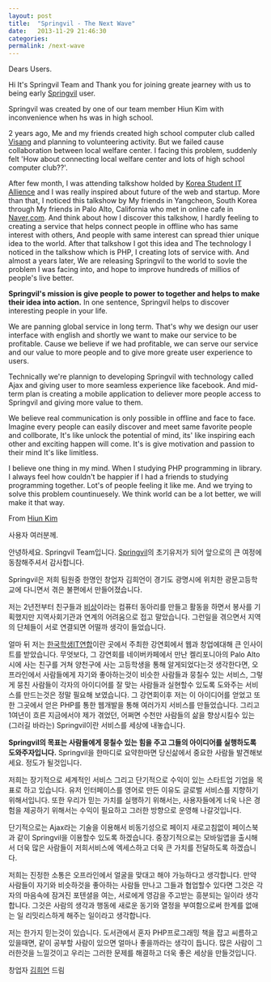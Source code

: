 ```yaml
---
layout: post
title:  "Springvil - The Next Wave"
date:   2013-11-29 21:46:30
categories:
permalink: /next-wave
---
```


Dears Users.

Hi It's Springvil Team and Thank you for joining greate jearney with us to being early [Springvil][sv] user. 

Springvil was created by one of our team member Hiun Kim with inconvenience when hs was in high school. 

2 years ago, Me and my friends created high school computer club called [Visang][visang] and planning to volunteering activity. But we failed cause collaboration between local welfare center. I facing this problem, suddenly felt 'How about connecting local welfare center and lots of high school computer club??'. 

After few month, I was attending talkshow holded by [Korea Student IT Allience][ksia] and I was really inspired about future of the web and startup. More than that, I noticed this talkshow by My friends in Yangcheon, South Korea through My friends in Palo Alto, California who met in online cafe in [Naver.com][naver]. And think about how I discover this talkshow, I hardly feeling to creating a service that helps connect people in offline who has same interest with others, And people with same interest can spread thier unique idea to the world. After that talkshow I got this idea and The technology I noticed in the talkshow which is PHP, I creating lots of service with. And almost a years later, We are releasing Springvil to the world to sovle the problem I was facing into, and hope to improve hundreds of millios of people's live better.

**Springvil's mission is give people to power to together and helps to make their idea into action.** In one sentence, Springvil helps to discover interesting people in your life.

We are panning global service in long term. That's why we design our user interface with english and shortly we want to make our service to be profitable. Cause we believe if we had profitable, we can serve our service and our value to more people and to give more greate user experience to users. 

Technically we're plannign to developing Springvil with technology called Ajax and giving user to more seamless experience like facebook. And mid-term plan is creating a mobile application to deliever more people access to Springvil and giving more value to them.

We believe real communication is only possible in offline and face to face. Imagine every people can easily discover and meet same favorite people and collborate, It's like unlock the potential of mind, its' like inspiring each other and exciting happen will come. It's is give motivation and passion to their mind It's like limitless.

I believe one thing in my mind. When I studying PHP programming in library. I always feel how couldn't be happier if I had a friends to studying programming together. Lot's of people feeling it like me. And we trying to solve this problem countinuesely. We think world can be a lot better, we will make it that way. 

<p style="margin-left:auto; margin-right:0px;">From <a href="http://www.facebook.com/openhiun">Hiun Kim</a></p>


사용자 여러분께.

안녕하세요. Springvil Team입니다. [Springvil][sv]의 초기유저가 되어 앞으로의 큰 여정에 동참해주셔서 감사합니다.

Springvil은 저희 팀원중 한명인 창업자 김희언이 경기도 광명시에 위치한 광문고등학교에 다니면서 겪은 불편에서 만들어졌습니다.

저는 2년전부터 친구들과 [비상][visang]이라는 컴퓨터 동아리를 만들고 활동을 하면서 봉사를 기획했지만 지역사회기관과 연계의 어려움으로 접고 말았습니다. 그런일을 겪으면서 지역의 단체들이 서로 연결되면 어떨까 생각이 들었습니다. 

얼마 뒤 저는 [한국학생IT연합][ksia]이란 곳에서 주최한 강연회에서 웹과 창업에대해 큰 인사이트를 받았습니다. 무엇보다, 그 강연회를 네이버카페에서 만난 켈리포니아의 Palo Alto시에 사는 친구를 거쳐 양천구에 사는 고등학생을 통해 알게되었다는것 생각한다면, 오프라인에서 사람들에게 자기와 좋아하는것이 비슷한 사람들과 뭉칠수 있는 서비스, 그렇게 뭉친 사람들이 각자의 아이디어를 잘 맞는 사람들과 실현할수 있도록 도와주는 서비스를 만드는것은 정말 필요해 보였습니다. 그 강연회이후 저는 이 아이디어를 얻었고 또한 그곳에서 얻은 PHP를 통한 웹개발을 통해 여러가지 서비스를 만들었습니다. 그리고 1여년이 흐른 지금에서야 제가 겪었던, 어쩌면 수천만 사람들의 삶을 향상시킬수 있는(그러길 바라는) Springvil이란 서비스를 세상에 내놓습니다.

**Springvil의 목표는 사람들에게 뭉칠수 있는 힘을 주고 그들의 아이디어를 실행하도록 도와주자입니다.** Springvil을 한마디로 요약한마면 당신삶에서 중요한 사람들 발견해보세요. 정도가 될것입니다.

저희는 장기적으로 세계적인 서비스 그리고 단기적으로 수익이 있는 스타트업 기업을 목표로 하고 있습니다. 유저 인터페이스를 영어로 만든 이유도 글로벌 서비스를 지향하기 위해서입니다. 또한 우리가 믿는 가치를 실행하기 위해서는, 사용자들에게 너욱 나은 경험을 제공하기 위해서는 수익이 필요하고 그러한 방향으로 운영해 나갈것입니다.

단기적으로는 Ajax라는 기술을 이용해서 비동기성으로 페이지 새로고침없이 페이스북과 같이 Springvil을 이용할수 있도록 하겠습니다. 중장기적으로는 모바일앱을 출시해서 더욱 많은 사람들이 저희서비스에 엑세스하고 더욱 큰 가치를 전달하도록 하겠습니다.

저희는 진정한 소통은 오프라인에서 얼굴을 맞대고 해야 가능하다고 생각합니다. 만약 사람들이 자기와 비슷하것을 좋아하는 사람들 만나고 그들과 협업할수 있다면 그것은 각자의 마음속에 잠겨진 포텐셜을 여는, 서로에게 영감을 주고받는 흥분되는 일이라 생각합니다. 그것은 사람의 생각과 행동에 새로운 동기와 열정을 부여함으로써 한계를 없애는 일 리밋리스하게 해주는 일이라고 생각합니다.

저는 한가지 믿는것이 있습니다. 도서관에서 혼자 PHP프로그래밍 책을 잡고 씨름하고 있을때면, 같이 공부할 사람이 있으면 얼마나 좋을까라는 생각이 듭니다. 많은 사람이 그러한것을 느낄것이고 우리는 그러한 문제를 해결하고 더욱 좋은 세상을 만들것입니다.

<p style="margin-left:auto; margin-right:0px;">창업자 <a href="http://www.facebook.com/openhiun">김희언</a> 드림</p>

[sv]: https://www.springvil.com
[visang]: https://www.visang.org
[ksia]: https://www.smartksia.org
[naver]: https://www.naver.com
